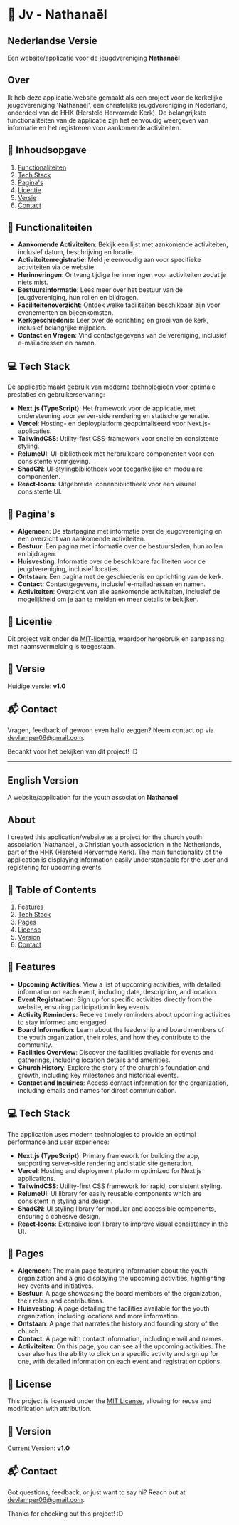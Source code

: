 # 📖 Jv - Nathanaël

## Nederlandse Versie

Een website/applicatie voor de jeugdvereniging **Nathanaël**  

## Over  

Ik heb deze applicatie/website gemaakt als een project voor de kerkelijke jeugdvereniging 'Nathanaël', een christelijke jeugdvereniging in Nederland, onderdeel van de HHK (Hersteld Hervormde Kerk). De belangrijkste functionaliteiten van de applicatie zijn het eenvoudig weergeven van informatie en het registreren voor aankomende activiteiten.  

## 📜 Inhoudsopgave  

1. [Functionaliteiten](#functionaliteiten)  
2. [Tech Stack](#tech-stack)  
3. [Pagina's](#paginas)  
4. [Licentie](#licentie)  
5. [Versie](#versie)  
6. [Contact](#contact)  

## 🌟 Functionaliteiten  

- **Aankomende Activiteiten**: Bekijk een lijst met aankomende activiteiten, inclusief datum, beschrijving en locatie.  
- **Activiteitenregistratie**: Meld je eenvoudig aan voor specifieke activiteiten via de website.  
- **Herinneringen**: Ontvang tijdige herinneringen voor activiteiten zodat je niets mist.  
- **Bestuursinformatie**: Lees meer over het bestuur van de jeugdvereniging, hun rollen en bijdragen.  
- **Faciliteitenoverzicht**: Ontdek welke faciliteiten beschikbaar zijn voor evenementen en bijeenkomsten.  
- **Kerkgeschiedenis**: Leer over de oprichting en groei van de kerk, inclusief belangrijke mijlpalen.  
- **Contact en Vragen**: Vind contactgegevens van de vereniging, inclusief e-mailadressen en namen.  

## 💻 Tech Stack  

De applicatie maakt gebruik van moderne technologieën voor optimale prestaties en gebruikerservaring:  

- **Next.js (TypeScript)**: Het framework voor de applicatie, met ondersteuning voor server-side rendering en statische generatie.  
- **Vercel**: Hosting- en deployplatform geoptimaliseerd voor Next.js-applicaties.  
- **TailwindCSS**: Utility-first CSS-framework voor snelle en consistente styling.  
- **RelumeUI**: UI-bibliotheek met herbruikbare componenten voor een consistente vormgeving.  
- **ShadCN**: UI-stylingbibliotheek voor toegankelijke en modulaire componenten.  
- **React-Icons**: Uitgebreide iconenbibliotheek voor een visueel consistente UI.  

## 📄 Pagina's  

- **Algemeen**: De startpagina met informatie over de jeugdvereniging en een overzicht van aankomende activiteiten.  
- **Bestuur**: Een pagina met informatie over de bestuursleden, hun rollen en bijdragen.  
- **Huisvesting**: Informatie over de beschikbare faciliteiten voor de jeugdvereniging, inclusief locaties.  
- **Ontstaan**: Een pagina met de geschiedenis en oprichting van de kerk.  
- **Contact**: Contactgegevens, inclusief e-mailadressen en namen.  
- **Activiteiten**: Overzicht van alle aankomende activiteiten, inclusief de mogelijkheid om je aan te melden en meer details te bekijken.  

## 📄 Licentie  

Dit project valt onder de [MIT-licentie](LICENSE), waardoor hergebruik en aanpassing met naamsvermelding is toegestaan.  

## 📌 Versie  

Huidige versie: **v1.0**  

## 📬 Contact  

Vragen, feedback of gewoon even hallo zeggen? Neem contact op via [devlamper06@gmail.com](mailto:devlamper06@gmail.com).  

Bedankt voor het bekijken van dit project! :D  

---

## English Version

A website/application for the youth association **Nathanael**

## About

I created this application/website as a project for the church youth association 'Nathanael', a Christian youth association in the Netherlands, part of the HHK (Hersteld Hervormde Kerk). The main functionality of the application is displaying information easily understandable for the user and registering for upcoming events. 

## 📜 Table of Contents

1. [Features](#features)
2. [Tech Stack](#tech-stack)
3. [Pages](#pages)
4. [License](#license)
5. [Version](#version)
6. [Contact](#contact)

## 🌟 Features

- **Upcoming Activities**: View a list of upcoming activities, with detailed information on each event, including date, description, and location.
- **Event Registration**: Sign up for specific activities directly from the website, ensuring participation in key events.
- **Activity Reminders**: Receive timely reminders about upcoming activities to stay informed and engaged.
- **Board Information**: Learn about the leadership and board members of the youth organization, their roles, and how they contribute to the community.
- **Facilities Overview**: Discover the facilities available for events and gatherings, including location details and amenities.
- **Church History**: Explore the story of the church's foundation and growth, including key milestones and historical events.
- **Contact and Inquiries**: Access contact information for the organization, including emails and names for direct communication.

## 💻 Tech Stack

The application uses modern technologies to provide an optimal performance and user experience:

- **Next.js (TypeScript)**: Primary framework for building the app, supporting server-side rendering and static site generation.
- **Vercel**: Hosting and deployment platform optimized for Next.js applications.
- **TailwindCSS**: Utility-first CSS framework for rapid, consistent styling.
- **RelumeUI**: UI library for easily reusable components which are consistent in styling and design.
- **ShadCN**: UI styling library for modular and accessible components, ensuring a cohesive design.
- **React-Icons**: Extensive icon library to improve visual consistency in the UI.

## 📄 Pages

- **Algemeen**: The main page featuring information about the youth organization and a grid displaying the upcoming activities, highlighting key events and initiatives.
- **Bestuur**: A page showcasing the board members of the organization, their roles, and contributions.
- **Huisvesting**: A page detailing the facilities available for the youth organization, including locations and more information.
- **Ontstaan**: A page that narrates the history and founding story of the church.
- **Contact**: A page with contact information, including email and names.
- **Activiteiten**: On this page, you can see all the upcoming activities. The user also has the ability to click on a specific activity and sign up for one, with detailed information on each event and registration options.

## 📄 License

This project is licensed under the [MIT License](LICENSE), allowing for reuse and modification with attribution.

## 📌 Version

Current Version: **v1.0**

## 📬 Contact

Got questions, feedback, or just want to say hi? Reach out at [devlamper06@gmail.com](mailto:devlamper06@gmail.com).

Thanks for checking out this project! :D
